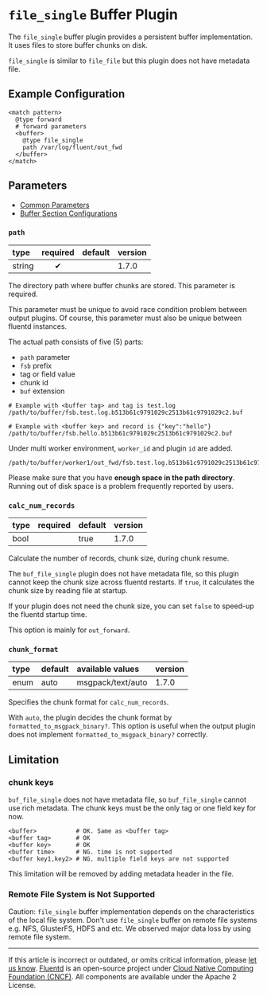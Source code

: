 # `file_single` Buffer Plugin

The `file_single` buffer plugin provides a persistent buffer implementation. It uses files to store buffer chunks on disk.

`file_single` is similar to `file_file` but this plugin does not have metadata file.


## Example Configuration

```
<match pattern>
  @type forward
  # forward parameters
  <buffer>
    @type file_single
    path /var/log/fluent/out_fwd
  </buffer>
</match>
```


## Parameters

-   [Common Parameters](/configuration/plugin-common-parameters.md)
-   [Buffer Section Configurations](/configuration/buffer-section.md)


### `path`

| type   | required | default | version |
|:-------|:--------:|:--------|:--------|
| string |     ✔    |         |   1.7.0 |

The directory path where buffer chunks are stored. This parameter is required.

This parameter must be unique to avoid race condition problem between output plugins.
Of course, this parameter must also be unique between fluentd instances.

The actual path consists of five (5) parts:

- `path` parameter
- `fsb` prefix
- tag or field value
- chunk id
- `buf` extension

```
# Example with <buffer tag> and tag is test.log
/path/to/buffer/fsb.test.log.b513b61c9791029c2513b61c9791029c2.buf

# Example with <buffer key> and record is {"key":"hello"}
/path/to/buffer/fsb.hello.b513b61c9791029c2513b61c9791029c2.buf
```

Under multi worker environment, `worker_id` and plugin `id` are added.

```
/path/to/buffer/worker1/out_fwd/fsb.test.log.b513b61c9791029c2513b61c9791029c2.buf
```

Please make sure that you have **enough space in the path directory**.
Running out of disk space is a problem frequently reported by users.


### `calc_num_records`

| type   | required | default | version |
|:-------|:--------:|:--------|:--------|
| bool   |          |   true  |   1.7.0 |

Calculate the number of records, chunk size, during chunk resume.

The `buf_file_single` plugin does not have metadata file, so
this plugin cannot keep the chunk size across fluentd restarts.
If `true`, it calculates the chunk size by reading file at startup.

If your plugin does not need the chunk size,
you can set `false` to speed-up the fluentd startup time.

This option is mainly for `out_forward`.


### `chunk_format`

| type | default | available values  | version |
|:-----|:--------|:------------------|:--------|
| enum | auto    | msgpack/text/auto | 1.7.0   |

Specifies the chunk format for `calc_num_records`.

With `auto`, the plugin decides the chunk format by
`formatted_to_msgpack_binary?`. This option is useful when the output plugin
does not implement `formatted_to_msgpack_binary?` correctly.


## Limitation


### chunk keys

`buf_file_single` does not have metadata file, so `buf_file_single` cannot use
rich metadata. The chunk keys must be the only tag or one field key for now.

```
<buffer>           # OK. Same as <buffer tag>
<buffer tag>       # OK
<buffer key>       # OK
<buffer time>      # NG. time is not supported
<buffer key1,key2> # NG. multiple field keys are not supported
```

This limitation will be removed by adding metadata header in the file.


### Remote File System is Not Supported

Caution: `file_single` buffer implementation depends on the characteristics of
the local file system. Don't use `file_single` buffer on remote file systems e.g.
NFS, GlusterFS, HDFS and etc. We observed major data loss by using
remote file system.


------------------------------------------------------------------------

If this article is incorrect or outdated, or omits critical information, please
[let us know](https://github.com/fluent/fluentd-docs-gitbook/issues?state=open).
[Fluentd](http://www.fluentd.org/) is an open-source project under [Cloud Native
Computing Foundation (CNCF)](https://cncf.io/). All components are available
under the Apache 2 License.
